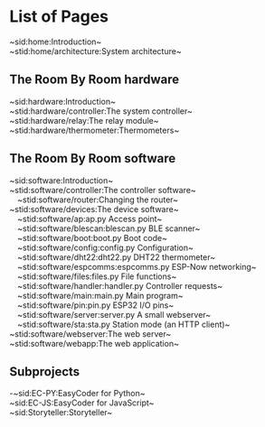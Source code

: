 # List of Pages
~sid:home:Introduction~  
~stid:home/architecture:System architecture~

## The Room By Room hardware ##
~sid:hardware:Introduction~  
~stid:hardware/controller:The system controller~  
~stid:hardware/relay:The relay module~  
~stid:hardware/thermometer:Thermometers~

## The Room By Room software ##
~sid:software:Introduction~  
~stid:software/controller:The controller software~  
&emsp;~stid:software/router:Changing the router~  
~stid:software/devices:The device software~  
&emsp;~stid:software/ap:ap.py Access point~  
&emsp;~stid:software/blescan:blescan.py BLE scanner~  
&emsp;~stid:software/boot:boot.py Boot code~  
&emsp;~stid:software/config:config.py Configuration~  
&emsp;~stid:software/dht22:dht22.py DHT22 thermometer~  
&emsp;~stid:software/espcomms:espcomms.py ESP-Now networking~  
&emsp;~stid:software/files:files.py File functions~  
&emsp;~stid:software/handler:handler.py Controller requests~  
&emsp;~stid:software/main:main.py Main program~  
&emsp;~stid:software/pin:pin.py ESP32 I/O pins~  
&emsp;~stid:software/server:server.py A small webserver~  
&emsp;~stid:software/sta:sta.py Station mode (an HTTP client)~  
~stid:software/webserver:The web server~  
~stid:software/webapp:The web application~  

## Subprojects ##
-~sid:EC-PY:EasyCoder for Python~  
~sid:EC-JS:EasyCoder for JavaScript~  
~sid:Storyteller:Storyteller~
